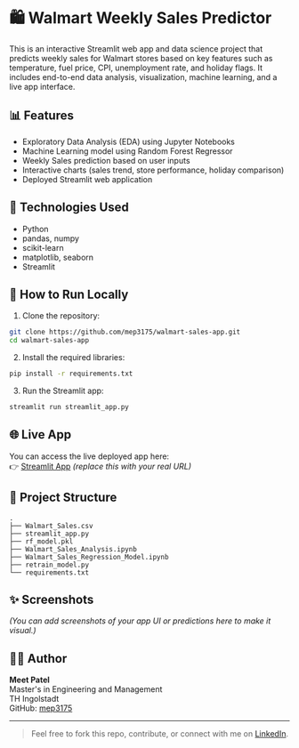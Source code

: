 # 🛍️ Walmart Weekly Sales Predictor

This is an interactive Streamlit web app and data science project that predicts weekly sales for Walmart stores based on key features such as temperature, fuel price, CPI, unemployment rate, and holiday flags. It includes end-to-end data analysis, visualization, machine learning, and a live app interface.

## 📊 Features

- Exploratory Data Analysis (EDA) using Jupyter Notebooks
- Machine Learning model using Random Forest Regressor
- Weekly Sales prediction based on user inputs
- Interactive charts (sales trend, store performance, holiday comparison)
- Deployed Streamlit web application

## 🧠 Technologies Used

- Python
- pandas, numpy
- scikit-learn
- matplotlib, seaborn
- Streamlit

## 🚀 How to Run Locally

1. Clone the repository:

```bash
git clone https://github.com/mep3175/walmart-sales-app.git
cd walmart-sales-app
```

2. Install the required libraries:

```bash
pip install -r requirements.txt
```

3. Run the Streamlit app:

```bash
streamlit run streamlit_app.py
```

## 🌐 Live App

You can access the live deployed app here:  
👉 [Streamlit App](https://your-deployed-url.streamlit.app) *(replace this with your real URL)*

## 📁 Project Structure

```
.
├── Walmart_Sales.csv
├── streamlit_app.py
├── rf_model.pkl
├── Walmart_Sales_Analysis.ipynb
├── Walmart_Sales_Regression_Model.ipynb
├── retrain_model.py
└── requirements.txt
```

## ✨ Screenshots

_(You can add screenshots of your app UI or predictions here to make it visual.)_

## 👨‍💻 Author

**Meet Patel**  
Master's in Engineering and Management  
TH Ingolstadt  
GitHub: [mep3175](https://github.com/mep3175)

---

> Feel free to fork this repo, contribute, or connect with me on [LinkedIn](https://linkedin.com).
